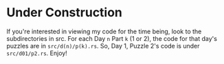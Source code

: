 # Under Construction
If you're interested in viewing my code for the time being, look to the subdirectories in src.
For each Day `n` Part `k` (1 or 2), the code for that day's puzzles are in `src/d(n)/p(k).rs`. So, Day 1, Puzzle 2's code is under `src/d01/p2.rs`. Enjoy!
